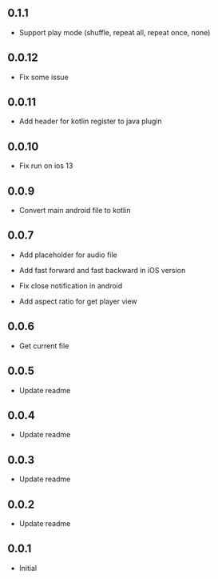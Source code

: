## 0.1.1

* Support play mode (shuffle, repeat all, repeat once, none) 

## 0.0.12

* Fix some issue

## 0.0.11

* Add header for kotlin register to java plugin

## 0.0.10

* Fix run on ios 13

## 0.0.9

* Convert main android file to kotlin

## 0.0.7

* Add placeholder for audio file

* Add fast forward and fast backward in iOS version

* Fix close notification in android

* Add aspect ratio for get player view 

## 0.0.6

* Get current file

## 0.0.5

* Update readme


## 0.0.4

* Update readme


## 0.0.3

* Update readme


## 0.0.2

* Update readme


## 0.0.1

* Initial

